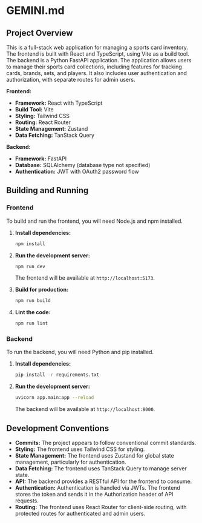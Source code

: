# GEMINI.md

## Project Overview

This is a full-stack web application for managing a sports card inventory. The frontend is built with React and TypeScript, using Vite as a build tool. The backend is a Python FastAPI application. The application allows users to manage their sports card collections, including features for tracking cards, brands, sets, and players. It also includes user authentication and authorization, with separate routes for admin users.

**Frontend:**

*   **Framework:** React with TypeScript
*   **Build Tool:** Vite
*   **Styling:** Tailwind CSS
*   **Routing:** React Router
*   **State Management:** Zustand
*   **Data Fetching:** TanStack Query

**Backend:**

*   **Framework:** FastAPI
*   **Database:** SQLAlchemy (database type not specified)
*   **Authentication:** JWT with OAuth2 password flow

## Building and Running

### Frontend

To build and run the frontend, you will need Node.js and npm installed.

1.  **Install dependencies:**
    ```bash
    npm install
    ```

2.  **Run the development server:**
    ```bash
    npm run dev
    ```

    The frontend will be available at `http://localhost:5173`.

3.  **Build for production:**
    ```bash
    npm run build
    ```

4.  **Lint the code:**
    ```bash
    npm run lint
    ```

### Backend

To run the backend, you will need Python and pip installed.

1.  **Install dependencies:**
    ```bash
    pip install -r requirements.txt
    ```

2.  **Run the development server:**
    ```bash
    uvicorn app.main:app --reload
    ```

    The backend will be available at `http://localhost:8000`.

## Development Conventions

*   **Commits:** The project appears to follow conventional commit standards.
*   **Styling:** The frontend uses Tailwind CSS for styling.
*   **State Management:** The frontend uses Zustand for global state management, particularly for authentication.
*   **Data Fetching:** The frontend uses TanStack Query to manage server state.
*   **API:** The backend provides a RESTful API for the frontend to consume.
*   **Authentication:** Authentication is handled via JWTs. The frontend stores the token and sends it in the Authorization header of API requests.
*   **Routing:** The frontend uses React Router for client-side routing, with protected routes for authenticated and admin users.
